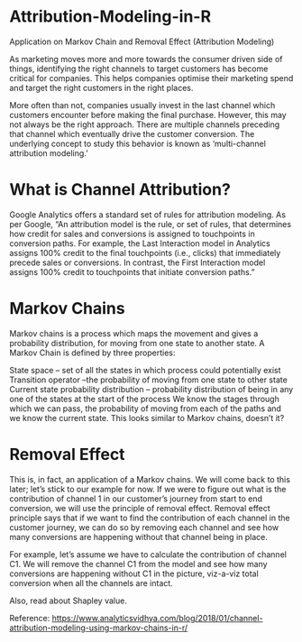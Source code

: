 # Attribution-Modeling-in-R
Application on Markov Chain and Removal Effect (Attribution Modeling)

As marketing moves more and more towards the consumer driven side of things, identifying the right channels to target customers has become critical for companies. This helps companies optimise their marketing spend and target the right customers in the right places.

More often than not, companies usually invest in the last channel which customers encounter before making the final purchase. However, this may not always be the right approach. There are multiple channels preceding that channel which eventually drive the customer conversion. The underlying concept to study this behavior is known as ‘multi-channel attribution modeling.’

# What is Channel Attribution?
Google Analytics offers a standard set of rules for attribution modeling. As per Google, “An attribution model is the rule, or set of rules, that determines how credit for sales and conversions is assigned to touchpoints in conversion paths. For example, the Last Interaction model in Analytics assigns 100% credit to the final touchpoints (i.e., clicks) that immediately precede sales or conversions. In contrast, the First Interaction model assigns 100% credit to touchpoints that initiate conversion paths.”

# Markov Chains
Markov chains is a process which maps the movement and gives a probability distribution, for moving from one state to another state. A Markov Chain is defined by three properties:

State space – set of all the states in which process could potentially exist
Transition operator –the probability of moving from one state to other state
Current state probability distribution – probability distribution of being in any one of the states at the start of the process
We know the stages through which we can pass, the probability of moving from each of the paths and we know the current state. This looks similar to Markov chains, doesn’t it?

# Removal Effect
This is, in fact, an application of a Markov chains. We will come back to this later; let’s stick to our example for now. If we were to figure out what is the contribution of channel 1 in our customer’s journey from start to end conversion, we will use the principle of removal effect. Removal effect principle says that if we want to find the contribution of each channel in the customer journey, we can do so by removing each channel and see how many conversions are happening without that channel being in place.

For example, let’s assume we have to calculate the contribution of channel C1. We will remove the channel C1 from the model and see how many conversions are happening without C1 in the picture, viz-a-viz total conversion when all the channels are intact.

Also, read about Shapley value.

Reference:
https://www.analyticsvidhya.com/blog/2018/01/channel-attribution-modeling-using-markov-chains-in-r/

